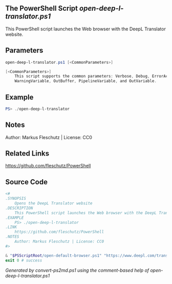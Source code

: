 ## The PowerShell Script *open-deep-l-translator.ps1*

This PowerShell script launches the Web browser with the DeepL Translator website.

## Parameters
```powershell
open-deep-l-translator.ps1 [<CommonParameters>]

[<CommonParameters>]
    This script supports the common parameters: Verbose, Debug, ErrorAction, ErrorVariable, WarningAction, 
    WarningVariable, OutBuffer, PipelineVariable, and OutVariable.
```

## Example
```powershell
PS> ./open-deep-l-translator

```

## Notes
Author: Markus Fleschutz | License: CC0

## Related Links
https://github.com/fleschutz/PowerShell

## Source Code
```powershell
<#
.SYNOPSIS
	Opens the DeepL Translator website 
.DESCRIPTION
	This PowerShell script launches the Web browser with the DeepL Translator website.
.EXAMPLE
	PS> ./open-deep-l-translator
.LINK
	https://github.com/fleschutz/PowerShell
.NOTES
	Author: Markus Fleschutz | License: CC0
#>

& "$PSScriptRoot/open-default-browser.ps1" "https://www.deepl.com/translator"
exit 0 # success
```

*Generated by convert-ps2md.ps1 using the comment-based help of open-deep-l-translator.ps1*
